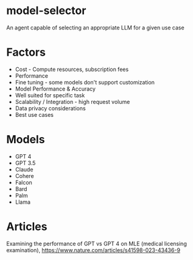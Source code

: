 # model-selector
An agent capable of selecting an appropriate LLM for a given use case


# Factors
- Cost - Compute resources, subscription fees
- Performance
- Fine tuning - some models don't support customization
- Model Performance & Accuracy
- Well suited for specific task
- Scalability / Integration - high request volume
- Data privacy considerations
- Best use cases


# Models
- GPT 4
- GPT 3.5
- Claude
- Cohere
- Falcon
- Bard
- Palm
- Llama

# Articles
Examining the performance of GPT vs GPT 4 on MLE (medical licensing examination), https://www.nature.com/articles/s41598-023-43436-9